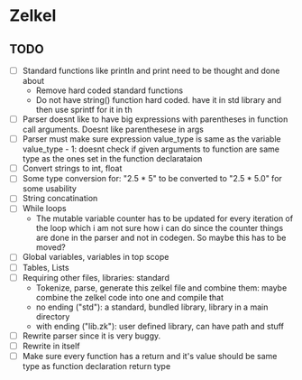 # Zelkel

## TODO
- [ ] Standard functions like println and print need to be thought and done about
    - Remove hard coded standard functions
    - Do not have string() function hard coded. have it in std library and then use sprintf for it in th
- [ ] Parser doesnt like to have big expressions with parentheses in function call arguments. Doesnt like parenthesese in args
- [ ] Parser must make sure expression value_type is same as the variable value_type
        - 1: doesnt check if given arguments to function are same type as the ones set in the function declarataion
- [ ] Convert strings to int, float
- [ ] Some type conversion for: "2.5 * 5" to be converted to "2.5 * 5.0" for some usability
- [ ] String concatination
- [ ] While loops
    - The mutable variable counter has to be updated for every iteration of the loop which i am not sure how i can do
      since the counter things are done in the parser and not in codegen. So maybe this has to be moved?
- [ ] Global variables, variables in top scope
- [ ] Tables, Lists
- [ ] Requiring other files, libraries: standard
    - Tokenize, parse, generate this zelkel file and combine them:
      maybe combine the zelkel code into one and compile that
    - no ending ("std"): a standard, bundled library, library in a main directory
    - with ending ("lib.zk"): user defined library, can have path and stuff
- [ ] Rewrite parser since it is very buggy.
- [ ] Rewrite in itself
- [ ] Make sure every function has a return and it's value should be same type as function declaration return type